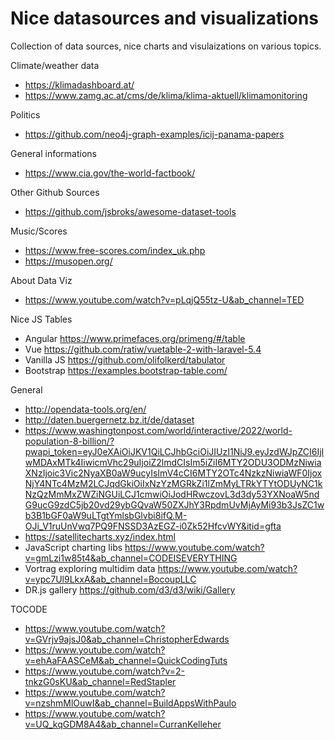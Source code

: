 # Nice datasources and visualizations


Collection of data sources, nice charts and visulaizations on various topics.


Climate/weather data
- https://klimadashboard.at/
- https://www.zamg.ac.at/cms/de/klima/klima-aktuell/klimamonitoring

Politics
- https://github.com/neo4j-graph-examples/icij-panama-papers

General informations
- https://www.cia.gov/the-world-factbook/

Other Github Sources
- https://github.com/jsbroks/awesome-dataset-tools

Music/Scores
- https://www.free-scores.com/index_uk.php
- https://musopen.org/

About Data Viz
- https://www.youtube.com/watch?v=pLqjQ55tz-U&ab_channel=TED

Nice JS Tables
- Angular https://www.primefaces.org/primeng/#/table
- Vue https://github.com/ratiw/vuetable-2-with-laravel-5.4
- Vanilla JS https://github.com/olifolkerd/tabulator
- Bootstrap https://examples.bootstrap-table.com/

General
- http://opendata-tools.org/en/
- http://daten.buergernetz.bz.it/de/dataset
- https://www.washingtonpost.com/world/interactive/2022/world-population-8-billion/?pwapi_token=eyJ0eXAiOiJKV1QiLCJhbGciOiJIUzI1NiJ9.eyJzdWJpZCI6IjIwMDAxMTk4IiwicmVhc29uIjoiZ2lmdCIsIm5iZiI6MTY2ODU3ODMzNiwiaXNzIjoic3Vic2NyaXB0aW9ucyIsImV4cCI6MTY2OTc4NzkzNiwiaWF0IjoxNjY4NTc4MzM2LCJqdGkiOiIxNzYzMGRkZi1lZmMyLTRkYTYtODUyNC1kNzQzMmMxZWZiNGUiLCJ1cmwiOiJodHRwczovL3d3dy53YXNoaW5ndG9ucG9zdC5jb20vd29ybGQvaW50ZXJhY3RpdmUvMjAyMi93b3JsZC1wb3B1bGF0aW9uLTgtYmlsbGlvbi8ifQ.M-OJi_V1ruUnVwq7PQ9FNSSD3AzEGZ-i0Zk52HfcvWY&itid=gfta
- https://satellitecharts.xyz/index.html
- JavaScript charting libs https://www.youtube.com/watch?v=gmLzi1w85t4&ab_channel=CODEISEVERYTHING
- Vortrag exploring multidim data https://www.youtube.com/watch?v=ypc7Ul9LkxA&ab_channel=BocoupLLC
- DR.js gallery https://github.com/d3/d3/wiki/Gallery

TOCODE
- https://www.youtube.com/watch?v=GVrjv9ajsJ0&ab_channel=ChristopherEdwards
- https://www.youtube.com/watch?v=ehAaFAASCeM&ab_channel=QuickCodingTuts
- https://www.youtube.com/watch?v=2-tnkzG0sKU&ab_channel=RedStapler
- https://www.youtube.com/watch?v=nzshmMlOuwI&ab_channel=BuildAppsWithPaulo
- https://www.youtube.com/watch?v=UQ_kqGDM8A4&ab_channel=CurranKelleher
